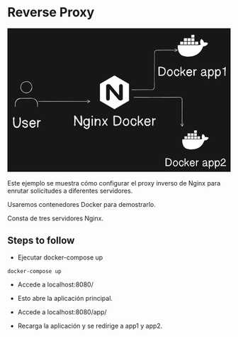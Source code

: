 # Reverse Proxy

![Proxy](images/proxy.png)

Este ejemplo se muestra cómo configurar el proxy inverso de Nginx para enrutar solicitudes a diferentes servidores.

Usaremos contenedores Docker para demostrarlo.

Consta de tres servidores Nginx.

## Steps to follow

- Ejecutar docker-compose up

```
docker-compose up
```

- Accede a localhost:8080/

- Esto abre la aplicación principal.

- Accede a localhost:8080/app/

- Recarga la aplicación y se redirige a app1 y app2.



